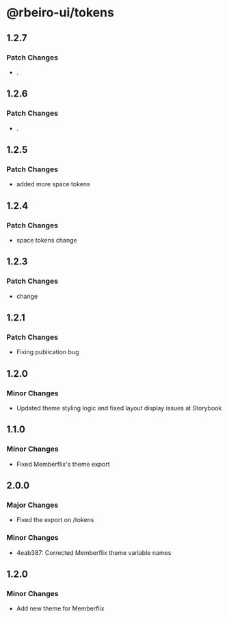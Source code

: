 # @rbeiro-ui/tokens

## 1.2.7

### Patch Changes

- .

## 1.2.6

### Patch Changes

- .

## 1.2.5

### Patch Changes

- added more space tokens

## 1.2.4

### Patch Changes

- space tokens change

## 1.2.3

### Patch Changes

- change

## 1.2.1

### Patch Changes

- Fixing publication bug

## 1.2.0

### Minor Changes

- Updated theme styling logic and fixed layout display issues at Storybook

## 1.1.0

### Minor Changes

- Fixed Memberflix's theme export

## 2.0.0

### Major Changes

- Fixed the export on /tokens

### Minor Changes

- 4eab387: Corrected Memberflix theme variable names

## 1.2.0

### Minor Changes

- Add new theme for Memberflix
